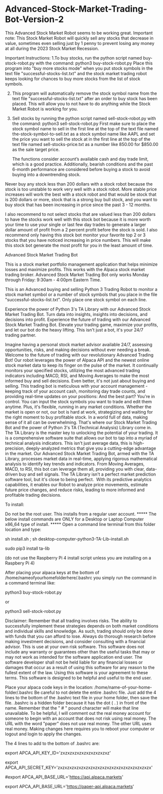 # Advanced-Stock-Market-Trading-Bot-Version-2 

This Advanced Stock Market Robot seems to be working great. 
Important note: This Stock Market Robot will quickly sell any stocks 
that decrease in value, sometimes even selling just by 1 penny to prevent losing any money 
at all during the 2023 Stock Market Recession. 

Important Instructions: 
1.To buy stocks, run the python script named buy-stock-robot.py 
with the command: python3 buy-stock-robot.py 
 Place this program into "buy more stocks mode"
 when you put stock symbols in the text file "successful-stocks-list.txt"
 and the stock market trading robot keeps looking for chances to buy more stocks
 from the list of stock symbols.

2. This program will automatically remove the stock symbol name
   from the text file "successful-stocks-list.txt" after an order to buy stock has
   been placed. This will allow you to not have to do anything while the
   Stock Market Robot is working for you. 

3. Sell stocks by running the python script named sell-stock-robot.py
   with the command: python3 sell-stock-robot.py
   First make sure to place the stock symbol name to sell in the first line
   at the top of the text file named the-stock-symbol-to-sell.txt as a
   stock symbol name like AAPL 
   and set the price you want to sell the stock at in the first line
   at the top of the text file named sell-stocks-price.txt as a
   number like 850.00 for $850.00 as the sale target price. 

   

     The functions consider account’s available cash 
and day trade limit, which is a good practice. Additionally, bearish conditions and 
the past 6-month performance are considered before buying a stock to avoid buying into a downtrending stock.

Never buy any stock less than 200 dollars with a stock robot 
because the stock is too unstable to work very well with a stock robot. 
More stable price increases will work the best with a stock robot 
and that would be stock that is 200 dollars or more, 
stock that is a strong buy bull stock, 
and you want to buy stock that has been increasing in price since 
the past 3 - 12 months. 

   I also recommend to not select stocks that are valued less than 200 dollars to have the stocks work well 
with this stock bot because it is more worth your time to use your single or last few day trades 
to generate a larger dollar amount of profit from a 2 percent profit before the stock is sold. 
I also recommend only having this stock bot monitor your favorite top 2 or 3 stocks that you have 
noticed increasing in price numbers. This will make this stock bot generate the most profit for 
you in the least amount of time. 

Advanced Stock Market Trading Bot

This is a stock market portfolio management application that helps minimize losses and maximize profits.
This works with the Alpaca stock market trading broker. 
Advanced Stock Market Trading Bot only works Monday through Friday: 9:30am - 4:00pm Eastern Time.

This is an Advanced buying and selling Python 3 Trading Robot 
to monitor a stock market symbol or a number of stock symbols that you place in the file "successful-stocks-list.txt". 
Only place one stock symbol on each line. 


Experience the power of Python 3's TA Library with our Advanced Stock Market Trading Bot. Turn data into insights, insights into decisions, and decisions into profit. Experience the future of trading with our Advanced Stock Market Trading Bot. 
Elevate your trading game, maximize your profits, and let our bot do the heavy lifting. This isn't just a bot, it's your 24/7 trading partner.

Imagine having a personal stock market advisor available 24/7, assessing opportunities, risks, and making decisions without ever needing a break. Welcome to the future of trading with our revolutionary Advanced Trading Bot! Our robot leverages the power of Alpaca API and the newest online stock market data to keep its finger on the pulse of the market. It continually monitors your specified stocks, utilizing the most advanced trading indicators including MACD, RSI, and Moving Averages to make the most informed buy and sell decisions.
Even better, it's not just about buying and selling. This trading bot is meticulous with your account management - keeping track of your account cash, monitoring day trade counts, and providing real-time updates on your positions: 
And the best part? You're in control. You can input the stock symbols you want to trade and edit them anytime. 
Plus, it's flexible, running in any market conditions. Whether the market is open or not, our bot is hard at work, strategizing and waiting for the right moment to buy profitable stock. In a world full of data, making sense of it all can be overwhelming. That's where our Stock Market Trading Bot and the power of Python 3's TA (Technical Analysis) Library come in. The TA Library is the master key to unlocking the potential of your trading. It is a comprehensive software suite that allows our bot to tap into a myriad of technical analysis indicators. This isn't just average data, this is high-precision, deeply-analyzed metrics that give you a cutting-edge advantage in the market. Our Advanced Stock Market Trading Bot, armed with the TA Library, processes market data in real-time, applying rigorous mathematical analysis to identify key trends and indicators. From Moving Averages, MACD, to RSI, this bot can leverage them all, providing you with clear, data-driven buy and sell signals. The TA Library isn't a perfect market prediction software tool, but it's close to being perfect.  With its predictive analytics capabilities, it enables our Robot to analyze price movements, estimate future price changes, and reduce risks, leading to more informed and profitable trading decisions.

To install:

Do not be the root user. This installs from a regular user account. 
***** The below install commands are ONLY for a Desktop or Laptop Computer x86_64 type of install. ***** 
Open a command line terminal from this folder location and type: 

sh install.sh ;
sh desktop-computer-python3-TA-Lib-install.sh

sudo pip3 install ta-lib

(do not use the Raspberry Pi 4 install script unless you are installing on a Raspbery Pi 4)



After placing your alpaca keys at the bottom of /home/nameofyourhomefolderhere/.bashrc you simply run the command in a command terminal like:

python3 buy-stock-robot.py 

or

python3 sell-stock-robot.py

Disclaimer: Remember that all trading involves risks. The ability to successfully implement these strategies depends on both market conditions and individual skills and knowledge. As such, trading should only be done with funds that you can afford to lose. Always do thorough research before making investment decisions, and consider consulting with a financial advisor. This is use at your own risk software. This software does not include any warranty or guarantees other than the useful tasks that may or may not work as intended for the software application end user. The software developer shall not be held liable for any financial losses or damages that occur as a result of using this software for any reason to the fullest extent of the law. Using this software is your agreement to these terms. This software is designed to be helpful and useful to the end user.

Place your alpaca code keys in the location: /home/name-of-your-home-folder/.bashrc Be careful to not delete the entire .bashrc file. Just add the 4 lines to the bottom of the .bashrc text file in your home folder, then save the file. .bashrc is a hidden folder because it has the dot ( . ) in front of the name. Remember that the " # " pound character will make that line unavailable. To be helpful, I will comment out the real money account for someone to begin with an account that does not risk using real money. The URL with the word "paper" does not use real money. The other URL uses real money. Making changes here requires you to reboot your computer or logout and login to apply the changes.

The 4 lines to add to the bottom of .bashrc are:

export APCA_API_KEY_ID='zxzxzxzxzxzxzxzxzxzxz'

export APCA_API_SECRET_KEY='zxzxzxzxzxzxzxzxzxzxzxzxzxzxzxzxzxzxzxzx'

#export APCA_API_BASE_URL='https://api.alpaca.markets'

export APCA_API_BASE_URL='https://paper-api.alpaca.markets'
